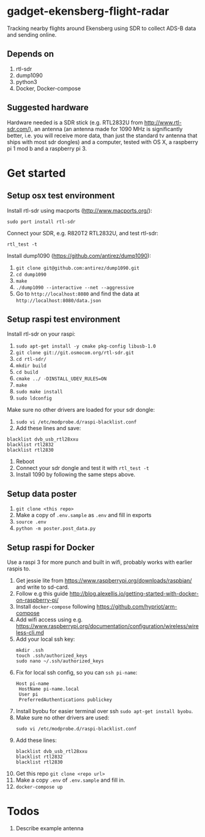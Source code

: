 # gadget-ekensberg-flight-radar
Tracking nearby flights around Ekensberg using SDR to collect ADS-B data and sending online. 

## Depends on 
1. rtl-sdr
1. dump1090
1. python3
1. Docker, Docker-compose

## Suggested hardware
Hardware needed is a SDR stick (e.g. RTL2832U from http://www.rtl-sdr.com/), an antenna (an antenna made for 1090 MHz is significantly better, i.e. you will receive more data, than just the standard tv antenna that ships with most sdr dongles) and a computer, tested with OS X, a raspberry pi 1 mod b and a raspberry pi 3.

# Get started

## Setup osx test environment
Install rtl-sdr using macports (http://www.macports.org/):

`sudo port install rtl-sdr`

Connect your SDR, e.g. R820T2 RTL2832U, and test rtl-sdr:

`rtl_test -t`

Install dump1090 (https://github.com/antirez/dump1090):

1. `git clone git@github.com:antirez/dump1090.git`
1. `cd dump1090`
1. `make`
1. `./dump1090 --interactive --net --aggressive`
1. Go to `http://localhost:8080` and find the data at `http://localhost:8080/data.json`

## Setup raspi test environment
Install rtl-sdr on your raspi:

1. `sudo apt-get install -y cmake pkg-config libusb-1.0`
1. `git clone git://git.osmocom.org/rtl-sdr.git`
1. `cd rtl-sdr/`
1. `mkdir build`
1. `cd build`
1. `cmake ../ -DINSTALL_UDEV_RULES=ON`
1. `make`
1. `sudo make install`
1. `sudo ldconfig`

Make sure no other drivers are loaded for your sdr dongle:

1. `sudo vi /etc/modprobe.d/raspi-blacklist.conf`
1. Add these lines and save:
```
blacklist dvb_usb_rtl28xxu
blacklist rtl2832
blacklist rtl2830
```
1. Reboot 
1. Connect your sdr dongle and test it with `rtl_test -t`
1. Install 1090 by following the same steps above.

## Setup data poster
1. `git clone <this repo>`
1. Make a copy of `.env.sample` as `.env` and fill in exports
1. `source .env`
1. `python -m poster.post_data.py`

## Setup raspi for Docker
Use a raspi 3 for more punch and built in wifi, probably works with earlier raspis to.

1. Get jessie lite from https://www.raspberrypi.org/downloads/raspbian/ and write to sd-card.
1. Follow e.g this guide http://blog.alexellis.io/getting-started-with-docker-on-raspberry-pi/
1. Install `docker-compose` following https://github.com/hypriot/arm-compose
1. Add wifi access using e.g. https://www.raspberrypi.org/documentation/configuration/wireless/wireless-cli.md
1. Add your local ssh key:
    ```
    mkdir .ssh
    touch .ssh/authorized_keys
    sudo nano ~/.ssh/authorized_keys
    ```
1. Fix for local ssh config, so you can `ssh pi-name`:
    ```
    Host pi-name
     HostName pi-name.local
     User pi
     PreferredAuthentications publickey
    ```
1. Install byobu for easier terminal over ssh `sudo apt-get install byobu`.
1. Make sure no other drivers are used:
    ```
    sudo vi /etc/modprobe.d/raspi-blacklist.conf
    ```
1. Add these lines:
    ```
    blacklist dvb_usb_rtl28xxu
    blacklist rtl2832
    blacklist rtl2830
    ```
1. Get this repo `git clone <repo url>`
1. Make a copy `.env` of `.env.sample` and fill in. 
1. `docker-compose up`

# Todos
1. Describe example antenna
